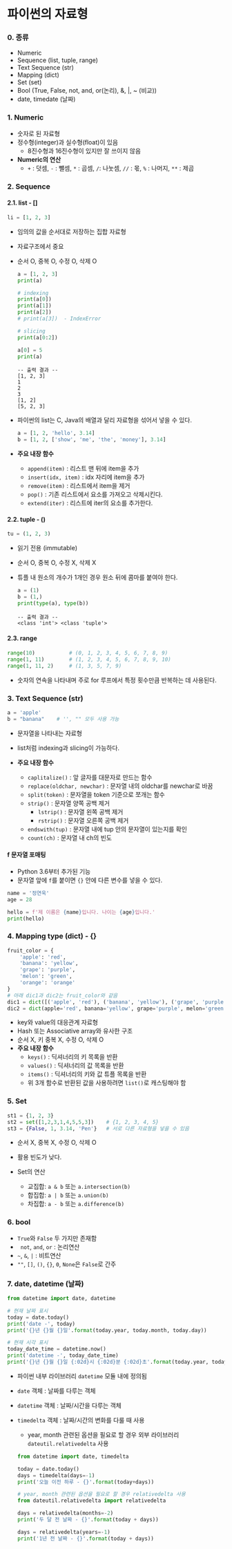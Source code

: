 # 파이썬의 자료형

### 0. 종류

- Numeric
- Sequence (list, tuple, range)
- Text Sequence (str)
- Mapping (dict)
- Set (set)
- Bool (True, False, not, and, or(논리), &, |, ~ (비교))
- date, timedate (날짜)

### 1. Numeric

- 숫자로 된 자료형
- 정수형(integer)과 실수형(float)이 있음
  - 8진수형과 16진수형이 있지만 잘 쓰이지 않음
- **Numeric의 연산**
  - `+` : 덧셈, `-` : 뺄셈, `*` : 곱셈, `/`: 나눗셈, `//` : 몫, `%` : 나머지, `**` : 제곱

### 2. Sequence

#### 2.1. list - []

```python
li = [1, 2, 3]
```

- 임의의 값을 순서대로 저장하는 집합 자료형

- 자료구조에서 중요

- 순서 O, 중복 O, 수정 O, 삭제 O
  ```python
  a = [1, 2, 3]
  print(a)
  
  # indexing
  print(a[0])
  print(a[1])
  print(a[2])
  # print(a[3])  - IndexError
  
  # slicing
  print(a[0:2])
  
  a[0] = 5
  print(a)
  ```
  
  ```
  -- 출력 결과 --
  [1, 2, 3]
  1
  2
  3
  [1, 2]
  [5, 2, 3]
  ```

- 파이썬의 list는 C, Java의 배열과 달리 자료형을 섞어서 넣을 수 있다.

  ```python
  a = [1, 2, 'hello', 3.14]
  b = [1, 2, ['show', 'me', 'the', 'money'], 3.14]
  ```


- **주요 내장 함수**
  - `append(item)` : 리스트 맨 뒤에 item을 추가
  - `insert(idx, item)` : idx 자리에 item을 추가
  - `remove(item)` : 리스트에서 item을 제거
  - `pop()` : 기존 리스트에서 요소를 가져오고 삭제시킨다.
  - `extend(iter)` : 리스트에 iter의 요소를 추가한다.

#### 2.2. tuple - ()

```python
tu = (1, 2, 3)
```

- 읽기 전용 (immutable)

- 순서 O, 중복 O, 수정 X, 삭제 X


- 튜플 내 원소의 개수가 1개인 경우 원소 뒤에 콤마를 붙여야 한다.

  ```python
  a = (1)
  b = (1,)
  print(type(a), type(b))
  ```

  ```
  -- 출력 결과 --
  <class 'int'> <class 'tuple'>
  ```

#### 2.3. range

```python
range(10)			# (0, 1, 2, 3, 4, 5, 6, 7, 8, 9)
range(1, 11)		# (1, 2, 3, 4, 5, 6, 7, 8, 9, 10)
range(1, 11, 2)		# (1, 3, 5, 7, 9)
```

- 숫자의 연속을 나타내며 주로 for 루프에서 특정 횟수만큼 반복하는 데 사용된다.

### 3. Text Sequence (str)

```python
a = 'apple'
b = "banana"	# '', "" 모두 사용 가능
```

- 문자열을 나타내는 자료형

- list처럼 indexing과 slicing이 가능하다.

- **주요 내장 함수**

  - `caplitalize()` : 앞 글자를 대문자로 만드는 함수
  - `replace(oldchar, newchar)` : 문자열 내의 oldchar를 newchar로 바꿈
  - `split(token)` : 문자열을 token 기준으로 쪼개는 함수
  - `strip()` : 문자열 양쪽 공백 제거
    - `lstrip()` : 문자열 왼쪽 공백 제거
    - `rstrip()` : 문자열 오른쪽 공백 제거
  - `endswith(tup)` : 문자열 내에 tup 안의 문자열이 있는지를 확인
  - `count(ch)` : 문자열 내 ch의 빈도

#### f 문자열 포매팅

- Python 3.6부터 추가된 기능
- 문자열 앞에 `f`를 붙이면 `{}` 안에 다른 변수를 넣을 수 있다.

```python
name = '정연욱'
age = 28

hello = f'제 이름은 {name}입니다. 나이는 {age}입니다.'
print(hello)
```

### 4. Mapping type (dict) - {}
```python
fruit_color = {
    'apple': 'red',
    'banana': 'yellow',
    'grape': 'purple',
    'melon': 'green',
    'orange': 'orange'
}
# 아래 dic1과 dic2는 fruit_color와 같음
dic1 = dict([('apple', 'red'), ('banana', 'yellow'), ('grape', 'purple'), ('melon', 'green'), ('orange', 'orange')])
dic2 = dict(apple='red', banana='yellow', grape='purple', melon='green', orange='orange')
```
- key와 value의 대응관계 자료형
- Hash 또는 Associative array와 유사한 구조
- 순서 X, 키 중복 X, 수정 O, 삭제 O
- **주요 내장 함수**
  - `keys()` : 딕셔너리의 키 목록을 반환
  - `values()` : 딕셔너리의  값 목록을 반환
  - `items()` : 딕셔너리의 키와 값 튜플 목록을 반환
  - 위 3개 함수로 반환된 값을 사용하려면 `list()`로 캐스팅해야 함 

### 5. Set

````python
st1 = {1, 2, 3}
st2 = set([1,2,3,1,4,5,5,3])	# {1, 2, 3, 4, 5}
st3 = {False, 1, 3.14, 'Pen'}	# 서로 다른 자료형을 넣을 수 있음
````

- 순서 X, 중복 X, 수정 O, 삭제 O

- 활용 빈도가 낮다.

- Set의 연산
  - 교집합: `a & b` 또는 `a.intersection(b)`
  - 합집합: `a | b` 또는 `a.union(b)`
  - 차집합: `a - b` 또는 `a.difference(b)`

### 6. bool

- `True`와 `False` 두 가지만 존재함
- ` not`, `and`, `or` : 논리연산
- `~`, `&`, `|` : 비트연산
- `""`, `[]`, `()`, `{}`, `0`, `None`은 `False`로 간주

### 7. date, datetime (날짜)

```python
from datetime import date, datetime

# 현재 날짜 표시
today = date.today()
print('date -', today)
print('{}년 {}월 {}일'.format(today.year, today.month, today.day))

# 현재 시각 표시
today_date_time = datetime.now()
print('datetime -', today_date_time)
print('{}년 {}월 {}일 {:02d}시 {:02d}분 {:02d}초'.format(today.year, today.month, today.day, today_date_time.hour, today_date_time.minute, today_date_time.second))
```

- 파이썬 내부 라이브러리 `datetime` 모듈 내에 정의됨
- `date` 객체 : 날짜를 다루는 객체
- `datetime` 객체 : 날짜/시간을 다루는 객체
- `timedelta` 객체 : 날짜/시간의 변화를 다룰 때 사용
  
  - year, month 관련된 옵션을 필요로 할 경우 외부 라이브러리 `dateutil.relativedelta` 사용
  ```python
  from datetime import date, timedelta
  
  today = date.today()
  days = timedelta(days=-1)
  print('오늘 이전 하루 - {}'.format(today+days))
  
  # year, month 관련된 옵션을 필요로 할 경우 relativedelta 사용
  from dateutil.relativedelta import relativedelta
  
  days = relativedelta(months=-2)
  print('두 달 전 날짜 - {}'.format(today + days))
  
  days = relativedelta(years=-1)
  print('1년 전 날짜 - {}'.format(today + days))
  ```
